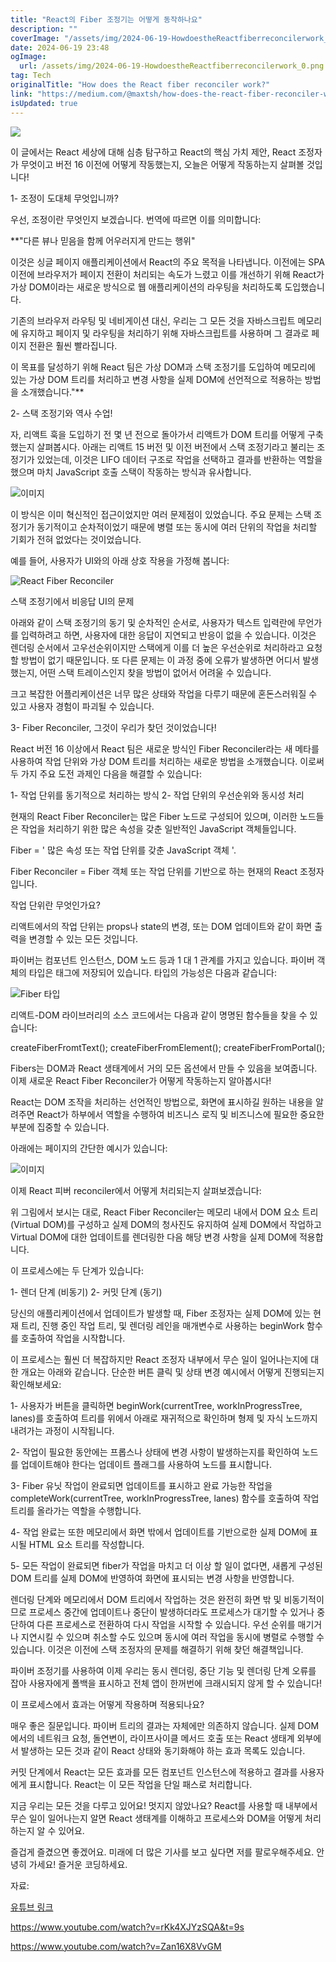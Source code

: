```yaml
---
title: "React의 Fiber 조정기는 어떻게 동작하나요"
description: ""
coverImage: "/assets/img/2024-06-19-HowdoestheReactfiberreconcilerwork_0.png"
date: 2024-06-19 23:48
ogImage: 
  url: /assets/img/2024-06-19-HowdoestheReactfiberreconcilerwork_0.png
tag: Tech
originalTitle: "How does the React fiber reconciler work?"
link: "https://medium.com/@maxtsh/how-does-the-react-fiber-reconciler-work-77c3650127da"
isUpdated: true
---
```





<img src="/assets/img/2024-06-19-HowdoestheReactfiberreconcilerwork_0.png" />

이 글에서는 React 세상에 대해 심층 탐구하고 React의 핵심 가치 제안, React 조정자가 무엇이고 버전 16 이전에 어떻게 작동했는지, 오늘은 어떻게 작동하는지 살펴볼 것입니다!

1- 조정이 도대체 무엇입니까?

우선, 조정이란 무엇인지 보겠습니다. 번역에 따르면 이를 의미합니다:

<div class="content-ad"></div>

**"다른 뷰나 믿음을 함께 어우러지게 만드는 행위"

이것은 싱글 페이지 애플리케이션에서 React의 주요 목적을 나타냅니다. 이전에는 SPA 이전에 브라우저가 페이지 전환이 처리되는 속도가 느렸고 이를 개선하기 위해 React가 가상 DOM이라는 새로운 방식으로 웹 애플리케이션의 라우팅을 처리하도록 도입했습니다.

기존의 브라우저 라우팅 및 네비게이션 대신, 우리는 그 모든 것을 자바스크립트 메모리에 유지하고 페이지 및 라우팅을 처리하기 위해 자바스크립트를 사용하며 그 결과로 페이지 전환은 훨씬 빨라집니다.

이 목표를 달성하기 위해 React 팀은 가상 DOM과 스택 조정기를 도입하여 메모리에 있는 가상 DOM 트리를 처리하고 변경 사항을 실제 DOM에 선언적으로 적용하는 방법을 소개했습니다."**

<div class="content-ad"></div>

2- 스택 조정기와 역사 수업!

자, 리액트 훅을 도입하기 전 몇 년 전으로 돌아가서 리액트가 DOM 트리를 어떻게 구축했는지 살펴봅시다.
아래는 리액트 15 버전 및 이전 버전에서 스택 조정기라고 불리는 조정기가 있었는데, 이것은 LIFO 데이터 구조로 작업을 선택하고 결과를 반환하는 역할을 했으며 마치 JavaScript 호출 스택이 작동하는 방식과 유사합니다.

![이미지](/assets/img/2024-06-19-HowdoestheReactfiberreconcilerwork_1.png)

이 방식은 이미 혁신적인 접근이었지만 여러 문제점이 있었습니다. 주요 문제는 스택 조정기가 동기적이고 순차적이었기 때문에 병렬 또는 동시에 여러 단위의 작업을 처리할 기회가 전혀 없었다는 것이었습니다.

<div class="content-ad"></div>

예를 들어, 사용자가 UI와의 아래 상호 작용을 가정해 봅니다:


![React Fiber Reconciler](/assets/img/2024-06-19-HowdoestheReactfiberreconcilerwork_2.png)


스택 조정기에서 비응답 UI의 문제

아래와 같이 스택 조정기의 동기 및 순차적인 순서로, 사용자가 텍스트 입력란에 무언가를 입력하려고 하면, 사용자에 대한 응답이 지연되고 반응이 없을 수 있습니다. 이것은 렌더링 순서에서 고우선순위이지만 스택에게 이를 더 높은 우선순위로 처리하라고 요청할 방법이 없기 때문입니다. 또 다른 문제는 이 과정 중에 오류가 발생하면 어디서 발생했는지, 어떤 스택 트레이스인지 찾을 방법이 없어서 어려울 수 있습니다.

<div class="content-ad"></div>

크고 복잡한 어플리케이션은 너무 많은 상태와 작업을 다루기 때문에 혼돈스러워질 수 있고 사용자 경험이 파괴될 수 있습니다.

3- Fiber Reconciler, 그것이 우리가 찾던 것이었습니다!

React 버전 16 이상에서 React 팀은 새로운 방식인 Fiber Reconciler라는 새 메타를 사용하여 작업 단위와 가상 DOM 트리를 처리하는 새로운 방법을 소개했습니다. 이로써 두 가지 주요 도전 과제인 다음을 해결할 수 있습니다:

1- 작업 단위를 동기적으로 처리하는 방식
2- 작업 단위의 우선순위와 동시성 처리

<div class="content-ad"></div>

현재의 React Fiber Reconciler는 많은 Fiber 노드로 구성되어 있으며, 이러한 노드들은 작업을 처리하기 위한 많은 속성을 갖춘 일반적인 JavaScript 객체들입니다.

Fiber = ' 많은 속성 또는 작업 단위를 갖춘 JavaScript 객체 '.

Fiber Reconciler = Fiber 객체 또는 작업 단위를 기반으로 하는 현재의 React 조정자입니다.

작업 단위란 무엇인가요?

<div class="content-ad"></div>

리액트에서의 작업 단위는 props나 state의 변경, 또는 DOM 업데이트와 같이 화면 출력을 변경할 수 있는 모든 것입니다.

파이버는 컴포넌트 인스턴스, DOM 노드 등과 1 대 1 관계를 가지고 있습니다. 파이버 객체의 타입은 태그에 저장되어 있습니다. 타입의 가능성은 다음과 같습니다:

![Fiber 타입](/assets/img/2024-06-19-HowdoestheReactfiberreconcilerwork_3.png)

리액트-DOM 라이브러리의 소스 코드에서는 다음과 같이 명명된 함수들을 찾을 수 있습니다:

<div class="content-ad"></div>


createFiberFromtText();
createFiberFromElement();
createFiberFromPortal();

Fibers는 DOM과 React 생태계에서 거의 모든 옵션에서 만들 수 있음을 보여줍니다. 이제 새로운 React Fiber Reconciler가 어떻게 작동하는지 알아봅시다!

React는 DOM 조작을 처리하는 선언적인 방법으로, 화면에 표시하길 원하는 내용을 알려주면 React가 하부에서 역할을 수행하여 비즈니스 로직 및 비즈니스에 필요한 중요한 부분에 집중할 수 있습니다.

아래에는 페이지의 간단한 예시가 있습니다:


<div class="content-ad"></div>

![이미지](/assets/img/2024-06-19-HowdoestheReactfiberreconcilerwork_4.png)

이제 React 피버 reconciler에서 어떻게 처리되는지 살펴보겠습니다:

위 그림에서 보시는 대로, React Fiber Reconciler는 메모리 내에서 DOM 요소 트리(Virtual DOM)를 구성하고 실제 DOM의 청사진도 유지하여 실제 DOM에서 작업하고 Virtual DOM에 대한 업데이트를 렌더링한 다음 해당 변경 사항을 실제 DOM에 적용합니다.

이 프로세스에는 두 단계가 있습니다:

<div class="content-ad"></div>

1- 렌더 단계 (비동기)
2- 커밋 단계 (동기)

당신의 애플리케이션에서 업데이트가 발생할 때, Fiber 조정자는 실제 DOM에 있는 현재 트리, 진행 중인 작업 트리, 및 렌더링 레인을 매개변수로 사용하는 beginWork 함수를 호출하여 작업을 시작합니다.

이 프로세스는 훨씬 더 복잡하지만 React 조정자 내부에서 무슨 일이 일어나는지에 대한 개요는 아래와 같습니다. 단순한 버튼 클릭 및 상태 변경 예시에서 어떻게 진행되는지 확인해보세요:

1- 사용자가 버튼을 클릭하면 beginWork(currentTree, workInProgressTree, lanes)를 호출하여 트리를 위에서 아래로 재귀적으로 확인하며 형제 및 자식 노드까지 내려가는 과정이 시작됩니다.

<div class="content-ad"></div>

2- 작업이 필요한 동안에는 프롭스나 상태에 변경 사항이 발생하는지를 확인하여 노드를 업데이트해야 한다는 업데이트 플래그를 사용하여 노드를 표시합니다.

3- Fiber 유닛 작업이 완료되면 업데이트를 표시하고 완료 가능한 작업을 completeWork(currentTree, workInProgressTree, lanes) 함수를 호출하여 작업 트리를 올라가는 역할을 수행합니다.

4- 작업 완료는 또한 메모리에서 화면 밖에서 업데이트를 기반으로한 실제 DOM에 표시될 HTML 요소 트리를 작성합니다.

5- 모든 작업이 완료되면 fiber가 작업을 마치고 더 이상 할 일이 없다면, 새롭게 구성된 DOM 트리를 실제 DOM에 반영하여 화면에 표시되는 변경 사항을 반영합니다.

렌더링 단계와 메모리에서 DOM 트리에서 작업하는 것은 완전히 화면 밖 및 비동기적이므로 프로세스 중간에 업데이트나 중단이 발생하더라도 프로세스가 대기할 수 있거나 중단하여 다른 프로세스로 전환하여 다시 작업을 시작할 수 있습니다. 우선 순위를 매기거나 지연시킬 수 있으며 취소할 수도 있으며 동시에 여러 작업을 동시에 병렬로 수행할 수 있습니다. 이것은 이전에 스택 조정자의 문제를 해결하기 위해 찾던 해결책입니다.

<div class="content-ad"></div>

파이버 조정기를 사용하여 이제 우리는 동시 렌더링, 중단 기능 및 렌더링 단계 오류를 잡아 사용자에게 폴백을 표시하고 전체 앱이 한꺼번에 크래시되지 않게 할 수 있습니다!

이 프로세스에서 효과는 어떻게 작용하며 적용되나요?

매우 좋은 질문입니다. 파이버 트리의 결과는 자체에만 의존하지 않습니다. 실제 DOM에서의 네트워크 요청, 돌연변이, 라이프사이클 메서드 호출 또는 React 생태계 외부에서 발생하는 모든 것과 같이 React 상태와 동기화해야 하는 효과 목록도 있습니다.

커밋 단계에서 React는 모든 효과를 모든 컴포넌트 인스턴스에 적용하고 결과를 사용자에게 표시합니다. React는 이 모든 작업을 단일 패스로 처리합니다.

<div class="content-ad"></div>

지금 우리는 모든 것을 다루고 있어요! 멋지지 않았나요? React를 사용할 때 내부에서 무슨 일이 일어나는지 알면 React 생태계를 이해하고 프로세스와 DOM을 어떻게 처리하는지 알 수 있어요.

즐겁게 즐겼으면 좋겠어요. 미래에 더 많은 기사를 보고 싶다면 저를 팔로우해주세요. 안녕히 가세요! 즐거운 코딩하세요.

자료:

[유튜브 링크](https://www.youtube.com/watch?v=0ympFIwQFJw)

<div class="content-ad"></div>

https://www.youtube.com/watch?v=rKk4XJYzSQA&t=9s

https://www.youtube.com/watch?v=Zan16X8VvGM